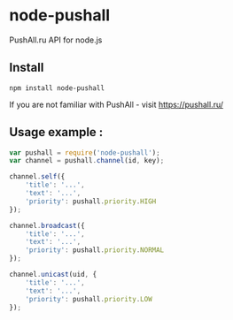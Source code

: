 node-pushall
============

PushAll.ru API for node.js

## Install
	npm install node-pushall
	
If you are not familiar with PushAll - visit https://pushall.ru/
	
## Usage example :
	
```javascript
var pushall = require('node-pushall');
var channel = pushall.channel(id, key);

channel.self({
    'title': '...',
    'text': '...',
    'priority': pushall.priority.HIGH
});

channel.broadcast({
    'title': '...',
    'text': '...',
    'priority': pushall.priority.NORMAL
});

channel.unicast(uid, {
    'title': '...',
    'text': '...',
    'priority': pushall.priority.LOW
});
```	
